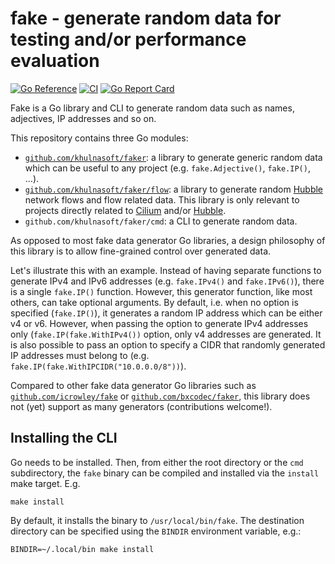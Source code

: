# fake - generate random data for testing and/or performance evaluation

[![Go Reference](https://pkg.go.dev/badge/github.com/khulnasoft/faker.svg)](https://pkg.go.dev/github.com/khulnasoft/faker)
[![CI](https://github.com/khulnasoft/faker/actions/workflows/tests.yml/badge.svg)](https://github.com/khulnasoft/faker/actions/workflows/tests.yml)
[![Go Report Card](https://goreportcard.com/badge/github.com/khulnasoft/faker)](https://goreportcard.com/report/github.com/khulnasoft/faker)

Fake is a Go library and CLI to generate random data such as names, adjectives,
IP addresses and so on.

This repository contains three Go modules:

* [`github.com/khulnasoft/faker`][1]: a library to generate generic random data which
  can be useful to any project (e.g. `fake.Adjective()`, `fake.IP()`, ...).
* [`github.com/khulnasoft/faker/flow`][2]: a library to generate random [Hubble]
  network flows and flow related data. This library is only relevant to projects
  directly related to [Cilium] and/or [Hubble].
* `github.com/khulnasoft/faker/cmd`: a CLI to generate random data.

As opposed to most fake data generator Go libraries, a design philosophy of this
library is to allow fine-grained control over generated data.

Let's illustrate this with an example. Instead of having separate functions to
generate IPv4 and IPv6 addresses (e.g. `fake.IPv4()` and `fake.IPv6()`), there
is a single `fake.IP()` function. However, this generator function, like most
others, can take optional arguments. By default, i.e. when no option is
specified (`fake.IP()`), it generates a random IP address which can be either v4
or v6. However, when passing the option to generate IPv4 addresses only
(`fake.IP(fake.WithIPv4())` option, only v4 addresses are generated. It is also
possible to pass an option to specify a CIDR that randomly generated IP
addresses must belong to (e.g. `fake.IP(fake.WithIPCIDR("10.0.0.0/8"))`).

Compared to other fake data generator Go libraries such as
[`github.com/icrowley/fake`][icrowley/fake] or
[`github.com/bxcodec/faker`][bxcodec/faker], this library does not (yet) support
as many generators (contributions welcome!).

## Installing the CLI

Go needs to be installed. Then, from either the root directory or the `cmd`
subdirectory, the `fake` binary can be compiled and installed via the `install`
make target. E.g.

    make install

By default, it installs the binary to `/usr/local/bin/fake`. The destination
directory can be specified using the `BINDIR` environment variable, e.g.:

    BINDIR=~/.local/bin make install

[1]: https://pkg.go.dev/github.com/khulnasoft/faker
[2]: https://pkg.go.dev/github.com/khulnasoft/faker/flow
[Cilium]: https://github.com/khulnasoft/shipyard
[Hubble]: https://github.com/khulnasoft/kubebpf
[icrowley/fake]: https://github.com/icrowley/fake
[bxcodec/faker]: https://github.com/bxcodec/faker
